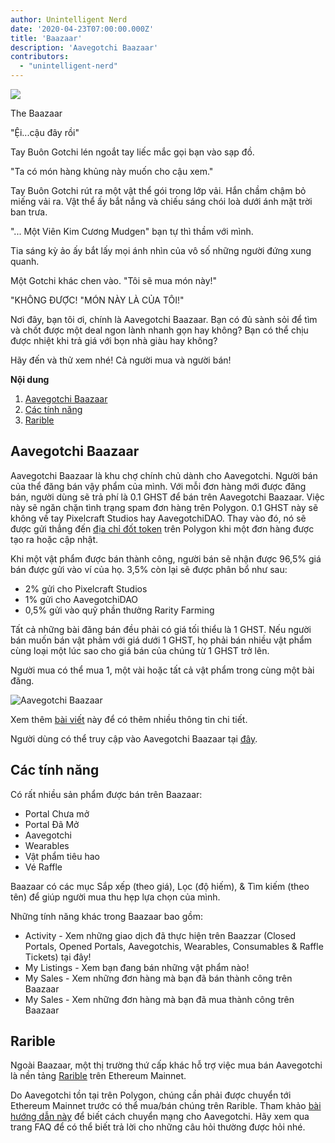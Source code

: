 ```yaml
---
author: Unintelligent Nerd
date: '2020-04-23T07:00:00.000Z'
title: 'Baazaar'
description: 'Aavegotchi Baazaar'
contributors:
  - "unintelligent-nerd"
---
```


<div class="headerImageContainer">
<img class="headerImage" src="/baazaar/baazaar.gif">
<p class="headerImageText">The Baazaar</p>
</div>

"Ệi...cậu đây rồi"

Tay Buôn Gotchi lén ngoắt tay liếc mắc gọi bạn vào sạp đồ.

"Ta có món hàng khủng này muốn cho cậu xem."

Tay Buôn Gotchi rút ra một vật thể gói trong lớp vải. Hắn chầm chậm bỏ miếng vải ra. Vật thể ấy bắt nắng và chiếu sáng chói loà dưới ánh mặt trời ban trưa.

"... Một Viên Kim Cương Mudgen" bạn tự thì thầm với mình.

Tia sáng kỳ ảo ấy bắt lấy mọi ánh nhìn của vô số những người đứng xung quanh.

Một Gotchi khác chen vào. "Tôi sẽ mua món này!"

"KHÔNG ĐƯỢC! "MÓN NÀY LÀ CỦA TÔI!"

Nơi đây, bạn tôi ơi, chính là Aavegotchi Baazaar. Bạn có đủ sành sỏi để tìm và chốt được một deal ngon lành nhanh gọn hay không? Bạn có thể chịu được nhiệt khi trả giá với bọn nhà giàu hay không?

Hãy đến và thử xem nhé! Cả người mua và người bán!

<div class="contentsBox">

**Nội dung**

<ol>
<li><a href=#aavegotchi-baazaar>Aavegotchi Baazaar</a></li>
<li><a href=#features>Các tính năng</a></li>
<li><a href=#rarible>Rarible</a></li>
</ol>

</div>

## Aavegotchi Baazaar

Aavegotchi Baazaar là khu chợ chính chủ dành cho Aavegotchi. Người bán của thể đăng bán vậy phẩm của mình. Với mỗi đơn hàng mới được đăng bán, người dùng sẽ trả phí là 0.1 GHST để bán trên Aavegotchi Baazaar. Việc này sẽ ngăn chặn tình trạng spam đơn hàng trên Polygon. 0.1 GHST này sẽ không về tay Pixelcraft Studios hay AavegotchiDAO. Thay vào đó, nó sẽ được gửi thẳng đến [địa chỉ đốt token](https://explorer-mainnet.maticvigil.com/address/0xFFfFfFffFFfffFFfFFfFFFFFffFFFffffFfFFFfF/tokens) trên Polygon khi một đơn hàng được tạo ra hoặc cập nhật.

Khi một vật phẩm được bán thành công, người bán sẽ nhận được 96,5% giá bán được gửi vào ví của họ. 3,5% còn lại sẽ được phân bổ như sau:
* 2% gửi cho Pixelcraft Studios
* 1% gửi cho AavegotchiDAO
* 0,5% gửi vào quỹ phần thưởng Rarity Farming

Tất cả những bài đăng bán đều phải có giá tối thiểu là 1 GHST. Nếu người bán muốn bán vật phảm với giá dưới 1 GHST, họ phải bán nhiều vật phẩm cùng loại một lúc sao cho giá bán của chúng từ 1 GHST trở lên.

Người mua có thể mua 1, một vài hoặc tất cả vật phẩm trong cùng một bài đăng.

<img class = "bodyImage" src = "/baazaar/baazaar.png" alt = "Aavegotchi Baazaar" />

Xem thêm [bài viết](https://aavegotchi.medium.com/surprise-were-launching-an-aavegotchi-nft-marketplace-f8a388e89d7f) này để có thêm nhiều thông tin chi tiết.

Người dùng có thể truy cập vào Aavegotchi Baazaar tại [đây](https://aavegotchi.com/baazaar).

## Các tính năng
Có rất nhiều sản phẩm được bán trên Baazaar:

* Portal Chưa mở
* Portal Đã Mở
* Aavegotchi
* Wearables
* Vật phẩm tiêu hao
* Vé Raffle

Baazaar có các mục Sắp xếp (theo giá), Lọc (độ hiếm), & Tìm kiếm (theo tên) để giúp người mua thu hẹp lựa chọn của mình.

Những tính năng khác trong Baazaar bao gồm:

* Activity - Xem những giao dịch đã thực hiện trên Baazzar (Closed Portals, Opened Portals, Aavegotchis, Wearables, Consumables & Raffle Tickets) tại đây!
* My Listings - Xem bạn đang bán những vật phẩm nào!
* My Sales - Xem những đơn hàng mà bạn đã bán thành công trên Baazaar
* My Sales - Xem những đơn hàng mà bạn đã mua thành công trên Baazaar

## Rarible

Ngoài Baazaar, một thị trường thứ cấp khác hỗ trợ việc mua bán Aavegotchi là nền tảng [Rarible](https://rarible.com/) trên Ethereum Mainnet.

Do Aavegotchi tồn tại trên Polygon, chúng cần phải được chuyển tới Ethereum Mainnet trước có thể mua/bán chúng trên Rarible. Tham khảo [bài hướng dẫn này](https://aavegotchi.medium.com/aavegotchis-are-bridging-to-ethereum-with-3x-rewards-for-trading-344432eded9f) để biết cách chuyển mạng cho Aavegotchi. Hãy xem qua trang FAQ để có thể biết trả lời cho những câu hỏi thường được hỏi nhé.